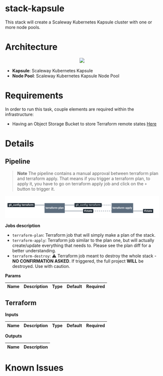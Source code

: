 # stack-kapsule

This stack will create a Scaleway Kubernetes Kapsule cluster with one or more node pools.

# Architecture

<p align="center">
<img src="docs/diagram.png" width="400">
</p>


  * **Kapsule**: Scaleway Kubernetes Kapsule
  * **Node Pool**: Scaleway Kubernetes Kapsule Node Pool

# Requirements

In order to run this task, couple elements are required within the infrastructure:

  * Having an Object Storage Bucket to store Terraform remote states [Here](https://www.scaleway.com/en/docs/block-storage-overview/)


# Details

## Pipeline

> **Note** The pipeline contains a manual approval between terraform plan and terraform apply.
> That means if you trigger a terraform plan, to apply it, you have to go on terraform apply job
> and click on the `+` button to trigger it.

<img src="docs/pipeline.png" width="800">

**Jobs description**

  * `terraform-plan`: Terraform job that will simply make a plan of the stack.
  * `terraform-apply`: Terraform job similar to the plan one, but will actually create/update everything that needs to. Please see the plan diff for a better understanding.
  * `terraform-destroy`: :warning: Terraform job meant to destroy the whole stack - **NO CONFIRMATION ASKED**. If triggered, the full project **WILL** be destroyed. Use with caution.

**Params**

|Name|Description|Type|Default|Required|
|---|---|:---:|:---:|:---:|


## Terraform

**Inputs**

|Name|Description|Type|Default|Required|
|---|---|:---:|:---:|:---:|

**Outputs**

| Name | Description |
|------|-------------|

# Known Issues

